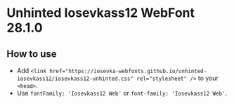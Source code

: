 # Unhinted Iosevkass12 WebFont 28.1.0

## How to use

- Add `<link href="https://iosevka-webfonts.github.io/unhinted-iosevkass12/iosevkass12-unhinted.css" rel="stylesheet" />` to your `<head>`.
- Use `fontFamily: 'Iosevkass12 Web'` or `font-family: 'Iosevkass12 Web'`.
